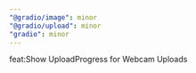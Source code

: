 ```yaml
---
"@gradio/image": minor
"@gradio/upload": minor
"gradio": minor
---
```


feat:Show UploadProgress for Webcam Uploads
